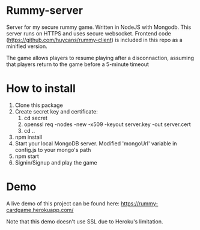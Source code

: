 # Rummy-server
Server for my secure rummy game. Written in NodeJS with Mongodb. This server runs on HTTPS and uses secure websocket. Frontend code (https://github.com/huycans/rummy-client) is included in this repo as a minified version.

The game allows players to resume playing after a disconnaction, assuming that players return to the game before a 5-minute timeout 

# How to install
1. Clone this package
2. Create secret key and certificate:
   1. cd secret
   2. openssl req -nodes -new -x509 -keyout server.key -out server.cert
   3. cd ..
3. npm install
4. Start your local MongoDB server. Modified 'mongoUrl' variable in config.js to your mongo's path
5. npm start
6. Signin/Signup and play the game

# Demo
A live demo of this project can be found here: https://rummy-cardgame.herokuapp.com/

Note that this demo doesn't use SSL due to Heroku's limitation.
